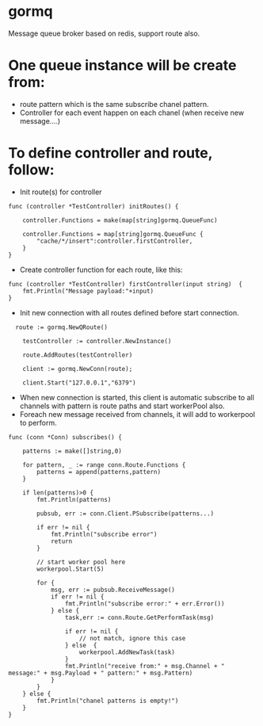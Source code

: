 # gormq
Message queue broker based on redis, support route also.

# One queue instance will be create from:
- route pattern which is the same subscribe chanel pattern.
- Controller for each event happen on each chanel (when receive new message....)


# To define controller and route, follow:
- Init route(s) for controller
```
func (controller *TestController) initRoutes() {

	controller.Functions = make(map[string]gormq.QueueFunc)

	controller.Functions = map[string]gormq.QueueFunc {
		"cache/*/insert":controller.firstController,
	}
}
```
- Create controller function for each route, like this:

```
func (controller *TestController) firstController(input string)  {
	fmt.Println("Message payload:"+input)
}
```
- Init new connection with all routes defined before start connection.
```
  route := gormq.NewQRoute()

	testController := controller.NewInstance()

	route.AddRoutes(testController)

	client := gormq.NewConn(route);

	client.Start("127.0.0.1","6379")

```
- When new connection is started, this client is automatic subscribe to all channels with pattern is route paths and start workerPool also.
- Foreach new message received from channels, it will add to workerpool to perform.

```
func (conn *Conn) subscribes() {

	patterns := make([]string,0)

	for pattern, _ := range conn.Route.Functions {
		patterns = append(patterns,pattern)
	}

	if len(patterns)>0 {
		fmt.Println(patterns)

		pubsub, err := conn.Client.PSubscribe(patterns...)

		if err != nil {
			fmt.Println("subscribe error")
			return 
		}
		
		// start worker pool here
		workerpool.Start(5)
		
		for {
			msg, err := pubsub.ReceiveMessage()
			if err != nil {
				fmt.Println("subscribe error:" + err.Error())
			} else {
				task,err := conn.Route.GetPerformTask(msg)

				if err != nil {
					// not match, ignore this case
				} else  {
					workerpool.AddNewTask(task)
				}
				fmt.Println("receive from:" + msg.Channel + " message:" + msg.Payload + " pattern:" + msg.Pattern)
			}
		}
	} else {
		fmt.Println("chanel patterns is empty!")
	}
}
```

